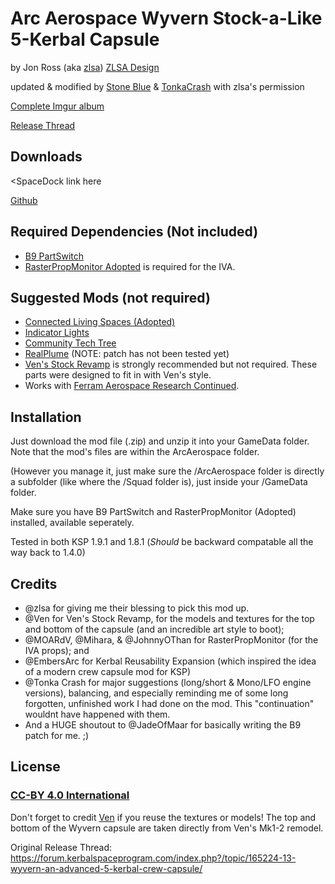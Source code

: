 # Arc Aerospace Wyvern Stock-a-Like 5-Kerbal Capsule

by Jon Ross (aka [zlsa](https://forum.kerbalspaceprogram.com/index.php?/profile/132697-zlsa/)) [ZLSA Design](https://zlsadesign.com/)

updated & modified by [Stone Blue](https://forum.kerbalspaceprogram.com/index.php?/profile/77721-stone-blue/) & [TonkaCrash](https://forum.kerbalspaceprogram.com/index.php?/profile/189552-tonka-crash/) with zlsa's permission

   [Complete Imgur album](https://imgur.com/a/OBkxF)

   [Release Thread](https://forum.kerbalspaceprogram.com/index.php?/topic/195547-1100-181-arcaerospace-wyvern-5-crew-capsule/)


## Downloads

   <SpaceDock link here

   [Github](https://github.com/StoneBlue/ArcAerospace-Wyvern/releases)


## Required Dependencies (Not included)

  * [B9 PartSwitch](https://forum.kerbalspaceprogram.com/index.php?/topic/140541-191-b9partswitch-v2160-march-31/)
  * [RasterPropMonitor Adopted](https://forum.kerbalspaceprogram.com/index.php?/topic/190737-18x-19x-rasterpropmonitor-adopted/) is required for the IVA.


## Suggested Mods (not required)

  * [Connected Living Spaces (Adopted)](https://forum.kerbalspaceprogram.com/index.php?/topic/192130-110-connected-living-spaces-adopted-2005-2020-06-15/)
  * [Indicator Lights](https://forum.kerbalspaceprogram.com/index.php?/topic/137806-110-indicatorlights-v17-small-convenient-informative/)
  * [Community Tech Tree](https://forum.kerbalspaceprogram.com/index.php?/topic/90530-19x-community-tech-tree-february-20-2020/)
  * [RealPlume](https://forum.kerbalspaceprogram.com/index.php?/topic/188033-ksp191-realplume-stock-v401-realplume-v1331-10may20/) (NOTE: patch has not been tested yet)
  * [Ven's Stock Revamp](https://forum.kerbalspaceprogram.com/index.php?/topic/189732-19x-vens-stock-revamp-resurrected-v1151-nattering-nodes-of-negativism-02020-mar-15/) is strongly recommended but not required. These parts were designed to fit in with Ven's style.
  * Works with [Ferram Aerospace Research Continued](https://forum.kerbalspaceprogram.com/index.php?/topic/179445-18-19-ferram-aerospace-research-continued-v015114-mach-220220/).


## Installation

Just download the mod file (.zip) and unzip it into your GameData folder. Note that the mod's files are within the ArcAerospace folder.

(However you manage it, just make sure the /ArcAerospace folder is directly a subfolder (like where the /Squad folder is), just inside your /GameData folder.

Make sure you have B9 PartSwitch and RasterPropMonitor (Adopted) installed, available seperately.

Tested in both KSP 1.9.1 and 1.8.1
  (*Should* be backward compatable all the way back to 1.4.0)

   
## Credits

 * @zlsa for giving me their blessing to pick this mod up.
 * @Ven for Ven's Stock Revamp, for the models and textures for the top and bottom of the capsule (and an incredible art style to boot);
 * @MOARdV, @Mihara, & @JohnnyOThan for RasterPropMonitor (for the IVA props); and
 * @EmbersArc for Kerbal Reusability Expansion (which inspired the idea of a modern crew capsule mod for KSP)
 * @Tonka Crash for major suggestions (long/short & Mono/LFO engine versions), balancing, and especially reminding me of some long forgotten, unfinished work I had done on the mod. This "continuation" wouldnt have happened with them.
 * And a HUGE shoutout to @JadeOfMaar for basically writing the B9 patch for me. ;) 
 
 
## License
### [CC-BY 4.0 International](https://creativecommons.org/licenses/by/4.0/)

Don't forget to credit [Ven](https://forum.kerbalspaceprogram.com/index.php?/profile/109931-ven/) if you reuse the textures or models! The top and bottom of the Wyvern capsule are taken directly from Ven's Mk1-2 remodel.

Original Release Thread: https://forum.kerbalspaceprogram.com/index.php?/topic/165224-13-wyvern-an-advanced-5-kerbal-crew-capsule/